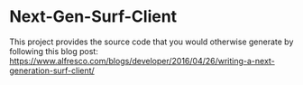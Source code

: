 # Next-Gen-Surf-Client
This project provides the source code that you would otherwise generate by following this blog post: https://www.alfresco.com/blogs/developer/2016/04/26/writing-a-next-generation-surf-client/
